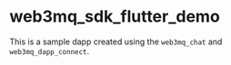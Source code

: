 # web3mq_sdk_flutter_demo

This is a sample dapp created using the `web3mq_chat` and `web3mq_dapp_connect`.
